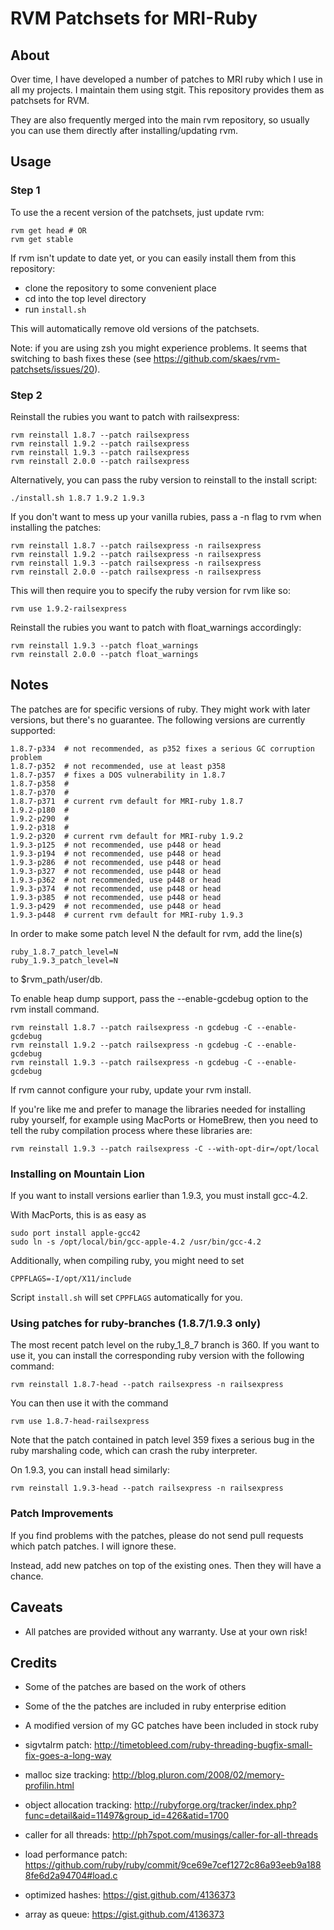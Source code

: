 # RVM Patchsets for MRI-Ruby

## About

Over time, I have developed a number of patches to MRI ruby which I use in all my
projects. I maintain them using stgit. This repository provides them as patchsets for RVM.

They are also frequently merged into the main rvm repository, so usually you can use
them directly after installing/updating rvm.

## Usage

### Step 1

To use the a recent version of the patchsets, just update rvm:

    rvm get head # OR
    rvm get stable

If rvm isn't update to date yet, or you can easily install them from this repository:

* clone the repository to some convenient place
* cd into the top level directory
* run `install.sh`

This will automatically remove old versions of the patchsets.

Note: if you are using zsh you might experience problems. It seems that
switching to bash fixes these (see https://github.com/skaes/rvm-patchsets/issues/20).

### Step 2

Reinstall the rubies you want to patch with railsexpress:

    rvm reinstall 1.8.7 --patch railsexpress
    rvm reinstall 1.9.2 --patch railsexpress
    rvm reinstall 1.9.3 --patch railsexpress
    rvm reinstall 2.0.0 --patch railsexpress

Alternatively, you can pass the ruby version to reinstall to the install script:

    ./install.sh 1.8.7 1.9.2 1.9.3

If you don't want to mess up your vanilla rubies, pass a -n flag to rvm when installing
the patches:

    rvm reinstall 1.8.7 --patch railsexpress -n railsexpress
    rvm reinstall 1.9.2 --patch railsexpress -n railsexpress
    rvm reinstall 1.9.3 --patch railsexpress -n railsexpress
    rvm reinstall 2.0.0 --patch railsexpress -n railsexpress

This will then require you to specify the ruby version for rvm like so:

    rvm use 1.9.2-railsexpress

Reinstall the rubies you want to patch with float_warnings accordingly:

    rvm reinstall 1.9.3 --patch float_warnings
    rvm reinstall 2.0.0 --patch float_warnings

## Notes

The patches are for specific versions of ruby. They might work with later versions, but
there's no guarantee. The following versions are currently supported:

    1.8.7-p334  # not recommended, as p352 fixes a serious GC corruption problem
    1.8.7-p352  # not recommended, use at least p358
    1.8.7-p357  # fixes a DOS vulnerability in 1.8.7
    1.8.7-p358  #
    1.8.7-p370  #
    1.8.7-p371  # current rvm default for MRI-ruby 1.8.7
    1.9.2-p180  #
    1.9.2-p290  #
    1.9.2-p318  #
    1.9.2-p320  # current rvm default for MRI-ruby 1.9.2
    1.9.3-p125  # not recommended, use p448 or head
    1.9.3-p194  # not recommended, use p448 or head
    1.9.3-p286  # not recommended, use p448 or head
    1.9.3-p327  # not recommended, use p448 or head
    1.9.3-p362  # not recommended, use p448 or head
    1.9.3-p374  # not recommended, use p448 or head
    1.9.3-p385  # not recommended, use p448 or head
    1.9.3-p429  # not recommended, use p448 or head
    1.9.3-p448  # current rvm default for MRI-ruby 1.9.3

In order to make some patch level N the default for rvm, add the line(s)

    ruby_1.8.7_patch_level=N
    ruby_1.9.3_patch_level=N

to $rvm_path/user/db.

To enable heap dump support, pass the --enable-gcdebug option to the rvm install command.

    rvm reinstall 1.8.7 --patch railsexpress -n gcdebug -C --enable-gcdebug
    rvm reinstall 1.9.2 --patch railsexpress -n gcdebug -C --enable-gcdebug
    rvm reinstall 1.9.3 --patch railsexpress -n gcdebug -C --enable-gcdebug

If rvm cannot configure your ruby, update your rvm install.

If you're like me and prefer to manage the libraries needed for installing ruby yourself,
for example using MacPorts or HomeBrew, then you need to tell the ruby compilation process
where these libraries are:

    rvm reinstall 1.9.3 --patch railsexpress -C --with-opt-dir=/opt/local

### Installing on Mountain Lion

If you want to install versions earlier than 1.9.3, you must install gcc-4.2.

With MacPorts, this is as easy as

    sudo port install apple-gcc42
    sudo ln -s /opt/local/bin/gcc-apple-4.2 /usr/bin/gcc-4.2

Additionally, when compiling ruby, you might need to set

    CPPFLAGS=-I/opt/X11/include

Script `install.sh` will set `CPPFLAGS` automatically for you.


### Using patches for ruby-branches (1.8.7/1.9.3 only)

The most recent patch level on the ruby_1_8_7 branch is 360. If you want to use it, you
can install the corresponding ruby version with the following command:

    rvm reinstall 1.8.7-head --patch railsexpress -n railsexpress

You can then use it with the command

    rvm use 1.8.7-head-railsexpress

Note that the patch contained in patch level 359 fixes a serious bug in the ruby
marshaling code, which can crash the ruby interpreter.

On 1.9.3, you can install head similarly:

    rvm reinstall 1.9.3-head --patch railsexpress -n railsexpress

### Patch Improvements

If you find problems with the patches, please do not send pull requests which patch
patches. I will ignore these.

Instead, add new patches on top of the existing ones. Then they will have a chance.

## Caveats

* All patches are provided without any warranty. Use at your own risk!

## Credits

* Some of the patches are based on the work of others
* Some of the the patches are included in ruby enterprise edition
* A modified version of my GC patches have been included in stock ruby

* sigvtalrm patch: http://timetobleed.com/ruby-threading-bugfix-small-fix-goes-a-long-way
* malloc size tracking: http://blog.pluron.com/2008/02/memory-profilin.html
* object allocation tracking: http://rubyforge.org/tracker/index.php?func=detail&aid=11497&group_id=426&atid=1700
* caller for all threads: http://ph7spot.com/musings/caller-for-all-threads
* load performance patch: https://github.com/ruby/ruby/commit/9ce69e7cef1272c86a93eeb9a1888fe6d2a94704#load.c
* optimized hashes: https://gist.github.com/4136373
* array as queue: https://gist.github.com/4136373
